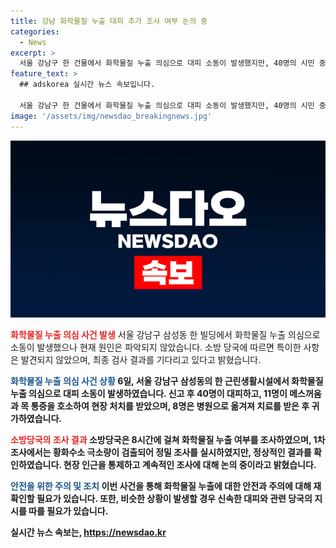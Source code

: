 ```yaml
---
title: 강남 화학물질 누출 대피 추가 조사 여부 논의 중
categories:
  - News
excerpt: >
  서울 강남구 한 건물에서 화학물질 누출 의심으로 대피 소동이 발생했지만, 40명의 시민 중 11명이 목 통증과 메스꺼움을 호소하며 8명이 병원으로 옮겨졌다. 하지만 건강에 지장은 없는 것으로 확인되었다. 소방당국은 1차 조사에서 황화수소를 검출했지만 추가 조사에서는 특이사항이 발견되지 않았고, 최종 검사결과를 기다리고 있다. 화학물질 누출은 아니라는 전망이 나오고 있으며, 정밀 조사가 계획 중이라고 한다.(총 단어수: 154)
feature_text: >
  ## adskorea 실시간 뉴스 속보입니다.

  서울 강남구 한 건물에서 화학물질 누출 의심으로 대피 소동이 발생했지만, 40명의 시민 중 11명이 목 통증과 메스꺼움을 호소하며 8명이 병원으로 옮겨졌다. 하지만 건강에 지장은 없는 것으로 확인되었다. 소방당국은 1차 조사에서 황화수소를 검출했지만 추가 조사에서는 특이사항이 발견되지 않았고, 최종 검사결과를 기다리고 있다. 화학물질 누출은 아니라는 전망이 나오고 있으며, 정밀 조사가 계획 중이라고 한다.(총 단어수: 154)
image: '/assets/img/newsdao_breakingnews.jpg'
---
```


<p><img src="/assets/img/newsdao_breakingnews.jpg" alt="adskorea 속보" /></p>

<p><b><span style="color: #ee2323;">화학물질 누출 의심 사건 발생</span></b>
서울 강남구 삼성동 한 빌딩에서 화학물질 누출 의심으로 소동이 발생했으나 현재 원인은 파악되지 않았습니다. 소방 당국에 따르면 특이한 사항은 발견되지 않았으며, 최종 검사 결과를 기다리고 있다고 밝혔습니다.</p>

<p><b><span style="color: #1a5490;">화학물질 누출 의심 사건 상황</span><b>
6일, 서울 강남구 삼성동의 한 근린생활시설에서 화학물질 누출 의심으로 대피 소동이 발생하였습니다. 신고 후 40명이 대피하고, 11명이 메스꺼움과 목 통증을 호소하여 현장 처치를 받았으며, 8명은 병원으로 옮겨져 치료를 받은 후 귀가하였습니다.</p>

<p><b><span style="color: #ee2323;">소방당국의 조사 결과</span></b>
소방당국은 8시간에 걸쳐 화학물질 누출 여부를 조사하였으며, 1차 조사에서는 황화수소 극소량이 검출되어 정밀 조사를 실시하였지만, 정상적인 결과를 확인하였습니다. 현장 인근을 통제하고 계속적인 조사에 대해 논의 중이라고 밝혔습니다.</p>

<p><b><span style="color: #1a5490;">안전을 위한 주의 및 조치</span></b>
이번 사건을 통해 화학물질 누출에 대한 안전과 주의에 대해 재확인할 필요가 있습니다. 또한, 비슷한 상황이 발생할 경우 신속한 대피와 관련 당국의 지시를 따를 필요가 있습니다.</p>
실시간 뉴스 속보는, <a href="https://newsdao.kr" rel="dofollow">https://newsdao.kr</a>


